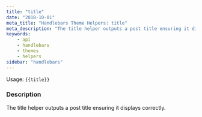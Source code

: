```yaml
---
title: "title"
date: "2018-10-01"
meta_title: "Handlebars Theme Helpers: title"
meta_description: "The title helper outputs a post title ensuring it displays correctly. Read more about Ghost themes!"
keywords:
    - api
    - handlebars
    - themes
    - helpers
sidebar: "handlebars"
---
```


Usage: `{{title}}`

### Description

The title helper outputs a post title ensuring it displays correctly.
